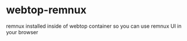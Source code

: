 # webtop-remnux
remnux installed inside of webtop container so you can use remnux UI in your browser
